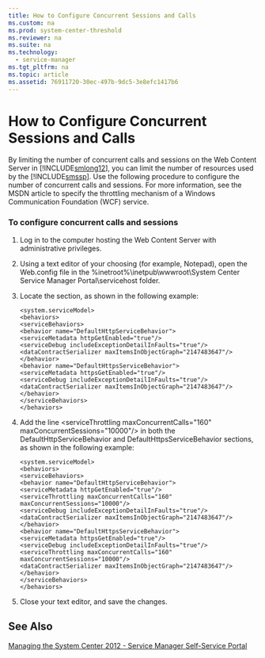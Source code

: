 ```yaml
---
title: How to Configure Concurrent Sessions and Calls
ms.custom: na
ms.prod: system-center-threshold
ms.reviewer: na
ms.suite: na
ms.technology: 
  - service-manager
ms.tgt_pltfrm: na
ms.topic: article
ms.assetid: 76911720-30ec-497b-9dc5-3e8efc1417b6
---
```

# How to Configure Concurrent Sessions and Calls
By limiting the number of concurrent calls and sessions on the Web Content Server in [!INCLUDE[smlong12](./Token/smlong12_md.md)], you can limit the number of resources used by the [!INCLUDE[smssp](./Token/smssp_md.md)]. Use the following procedure to configure the number of concurrent calls and sessions. For more information, see the MSDN article [<serviceThrottling>](http://go.microsoft.com/fwlink/p/?LinkID=166610) to specify the throttling mechanism of a Windows Communication Foundation \(WCF\) service.

### To configure concurrent calls and sessions

1.  Log in to the computer hosting the Web Content Server with administrative privileges.

2.  Using a text editor of your choosing \(for example, Notepad\), open the Web.config file in the %inetroot%\\inetpub\\wwwroot\\System Center Service Manager Portal\\servicehost folder.

3.  Locate the <serviceBehaviors> section, as shown in the following example:

    ```
    <system.serviceModel>
    <behaviors>
    <serviceBehaviors>
    <behavior name="DefaultHttpServiceBehavior">
    <serviceMetadata httpGetEnabled="true"/>
    <serviceDebug includeExceptionDetailInFaults="true"/>
    <dataContractSerializer maxItemsInObjectGraph="2147483647"/>
    </behavior>
    <behavior name="DefaultHttpsServiceBehavior">
    <serviceMetadata httpsGetEnabled="true"/>
    <serviceDebug includeExceptionDetailInFaults="true"/>
    <dataContractSerializer maxItemsInObjectGraph="2147483647"/>
    </behavior>
    </serviceBehaviors>
    </behaviors>
    ```

4.  Add the line <serviceThrottling maxConcurrentCalls\="160" maxConcurrentSessions\="10000"\/> in both the DefaultHttpServiceBehavior and DefaultHttpsServiceBehavior sections, as shown in the following example:

    ```
    <system.serviceModel>
    <behaviors>
    <serviceBehaviors>
    <behavior name="DefaultHttpServiceBehavior">
    <serviceMetadata httpGetEnabled="true"/>
    <serviceThrottling maxConcurrentCalls="160" maxConcurrentSessions="10000"/>
    <serviceDebug includeExceptionDetailInFaults="true"/>
    <dataContractSerializer maxItemsInObjectGraph="2147483647"/>
    </behavior>
    <behavior name="DefaultHttpsServiceBehavior">
    <serviceMetadata httpsGetEnabled="true"/>
    <serviceDebug includeExceptionDetailInFaults="true"/>
    <serviceThrottling maxConcurrentCalls="160" maxConcurrentSessions="10000"/>
    <dataContractSerializer maxItemsInObjectGraph="2147483647"/>
    </behavior>
    </serviceBehaviors>
    </behaviors>
    ```

5.  Close your text editor, and save the changes.

## See Also
[Managing the System Center 2012 - Service Manager Self-Service Portal](./Managing-the-System-Center-2012---Service-Manager-Self-Service-Portal.md)


